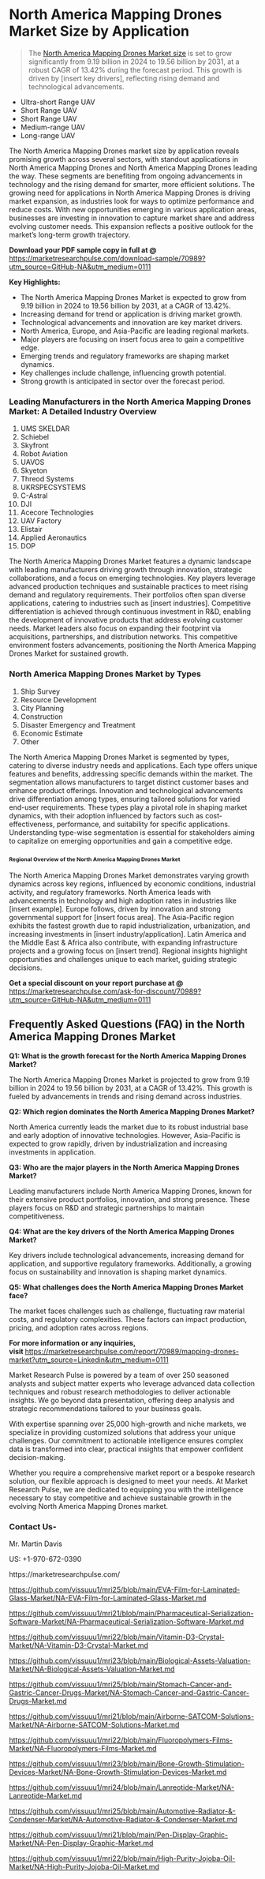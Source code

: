 <h1>North America Mapping Drones Market&nbsp;Size by Application</h1><blockquote><p>The <a href="https://marketresearchpulse.com/download-sample/70989?utm_source=GitHub-NA&amp;utm_medium=0111">North America Mapping Drones Market size</a> is set to grow significantly from 9.19 billion in 2024 to 19.56 billion by 2031, at a robust CAGR of 13.42% during the forecast period. This growth is driven by [insert key drivers], reflecting rising demand and technological advancements.</p></blockquote><ul><li>Ultra-short Range UAV<li> Short Range UAV<li> Short Range UAV<li> Medium-range UAV<li> Long-range UAV</li></ul><p>The North America Mapping Drones market size by application reveals promising growth across several sectors, with standout applications in North America Mapping Drones and North America Mapping Drones leading the way. These segments are benefiting from ongoing advancements in technology and the rising demand for smarter, more efficient solutions. The growing need for applications in North America Mapping Drones is driving market expansion, as industries look for ways to optimize performance and reduce costs. With new opportunities emerging in various application areas, businesses are investing in innovation to capture market share and address evolving customer needs. This expansion reflects a positive outlook for the market’s long-term growth trajectory.</p><p><strong>Download your PDF sample copy in full at @ </strong><a href="https://marketresearchpulse.com/download-sample/70989?utm_source=GitHub-NA&amp;utm_medium=0111">https://marketresearchpulse.com/download-sample/70989?utm_source=GitHub-NA&amp;utm_medium=0111</a></p><p><strong>Key Highlights: </strong></p><ul><li>The North America Mapping Drones Market is expected to grow from 9.19 billion in 2024 to 19.56 billion by 2031, at a CAGR of 13.42%.</li><li>Increasing demand for trend or application is driving market growth.</li><li>Technological advancements and innovation are key market drivers.</li><li>North America, Europe, and Asia-Pacific are leading regional markets.</li><li>Major players are focusing on insert focus area to gain a competitive edge.</li><li>Emerging trends and regulatory frameworks are shaping market dynamics.</li><li>Key challenges include challenge, influencing growth potential.</li><li>Strong growth is anticipated in sector over the forecast period.</li></ul><h3>Leading Manufacturers in the North America Mapping Drones Market: A Detailed Industry Overview</h3><ol><li>UMS SKELDAR</li><li>Schiebel</li><li>Skyfront</li><li>Robot Aviation</li><li>UAVOS</li><li>Skyeton</li><li>Threod Systems</li><li>UKRSPECSYSTEMS</li><li>C-Astral</li><li>DJI</li><li>Acecore Technologies</li><li>UAV Factory</li><li>Elistair</li><li>Applied Aeronautics</li><li>DOP</li></ol><div class="flex max-w-full flex-col flex-grow"><div class="min-h-8 text-message flex w-full flex-col items-end gap-2 whitespace-normal break-words [.text-message+&amp;]:mt-5" dir="auto" data-message-author-role="assistant" data-message-id="fd8432e4-4910-450d-b182-61b7bfb0a01f" data-message-model-slug="gpt-4o"><div class="flex w-full flex-col gap-1 empty:hidden first:pt-[3px]"><div class="markdown prose w-full break-words dark:prose-invert light"><p>The North America Mapping Drones Market features a dynamic landscape with leading manufacturers driving growth through innovation, strategic collaborations, and a focus on emerging technologies. Key players leverage advanced production techniques and sustainable practices to meet rising demand and regulatory requirements. Their portfolios often span diverse applications, catering to industries such as [insert industries]. Competitive differentiation is achieved through continuous investment in R&amp;D, enabling the development of innovative products that address evolving customer needs. Market leaders also focus on expanding their footprint via acquisitions, partnerships, and distribution networks. This competitive environment fosters advancements, positioning the North America Mapping Drones Market for sustained growth.</p></div></div></div></div><h3>North America Mapping Drones Market by Types</h3><ol><li>Ship Survey<li> Resource Development<li> City Planning<li> Construction<li> Disaster Emergency and Treatment<li> Economic Estimate<li> Other</li></ol><div class="flex max-w-full flex-col flex-grow"><div class="min-h-8 text-message flex w-full flex-col items-end gap-2 whitespace-normal break-words [.text-message+&amp;]:mt-5" dir="auto" data-message-author-role="assistant" data-message-id="084470be-0bb7-4664-bddf-5156b4f41249" data-message-model-slug="gpt-4o-mini"><div class="flex w-full flex-col gap-1 empty:hidden first:pt-[3px]"><div class="markdown prose w-full break-words dark:prose-invert light"><p>The North America Mapping Drones Market is segmented by types, catering to diverse industry needs and applications. Each type offers unique features and benefits, addressing specific demands within the market. The segmentation allows manufacturers to target distinct customer bases and enhance product offerings. Innovation and technological advancements drive differentiation among types, ensuring tailored solutions for varied end-user requirements. These types play a pivotal role in shaping market dynamics, with their adoption influenced by factors such as cost-effectiveness, performance, and suitability for specific applications. Understanding type-wise segmentation is essential for stakeholders aiming to capitalize on emerging opportunities and gain a competitive edge.</p></div></div></div></div><h3><span style="font-size: 11px;">Regional Overview of the North America Mapping Drones Market</span></h3><div class="flex max-w-full flex-col flex-grow"><div class="min-h-8 text-message flex w-full flex-col items-end gap-2 whitespace-normal break-words [.text-message+&amp;]:mt-5" dir="auto" data-message-author-role="assistant" data-message-id="e9038762-ce64-4e30-91c9-9bd413514231" data-message-model-slug="gpt-4o-mini"><div class="flex w-full flex-col gap-1 empty:hidden first:pt-[3px]"><div class="markdown prose w-full break-words dark:prose-invert light"><p>The North America Mapping Drones Market demonstrates varying growth dynamics across key regions, influenced by economic conditions, industrial activity, and regulatory frameworks. North America leads with advancements in technology and high adoption rates in industries like [insert example]. Europe follows, driven by innovation and strong governmental support for [insert focus area]. The Asia-Pacific region exhibits the fastest growth due to rapid industrialization, urbanization, and increasing investments in [insert industry/application]. Latin America and the Middle East &amp; Africa also contribute, with expanding infrastructure projects and a growing focus on [insert trend]. Regional insights highlight opportunities and challenges unique to each market, guiding strategic decisions.</p></div></div></div></div><p><strong>Get a special discount on your report purchase at @ </strong><a href="https://marketresearchpulse.com/ask-for-discount/70989?utm_source=GitHub-NA&amp;utm_medium=0111">https://marketresearchpulse.com/ask-for-discount/70989?utm_source=GitHub-NA&amp;utm_medium=0111</a></p><h2>Frequently Asked Questions (FAQ) in the North America Mapping Drones Market</h2><p><strong>Q1: What is the growth forecast for the North America Mapping Drones Market?</strong></p><p>The North America Mapping Drones Market is projected to grow from 9.19 billion in 2024 to 19.56 billion by 2031, at a CAGR of 13.42%. This growth is fueled by advancements in trends and rising demand across industries.</p><p><strong>Q2: Which region dominates the North America Mapping Drones Market?</strong></p><p>North America currently leads the market due to its robust industrial base and early adoption of innovative technologies. However, Asia-Pacific is expected to grow rapidly, driven by industrialization and increasing investments in application.</p><p><strong>Q3: Who are the major players in the North America Mapping Drones Market?</strong></p><p>Leading manufacturers include North America Mapping Drones, known for their extensive product portfolios, innovation, and strong presence. These players focus on R&amp;D and strategic partnerships to maintain competitiveness.</p><p><strong>Q4: What are the key drivers of the North America Mapping Drones Market?</strong></p><p>Key drivers include technological advancements, increasing demand for application, and supportive regulatory frameworks. Additionally, a growing focus on sustainability and innovation is shaping market dynamics.</p><p><strong>Q5: What challenges does the North America Mapping Drones Market face?</strong></p><p>The market faces challenges such as challenge, fluctuating raw material costs, and regulatory complexities. These factors can impact production, pricing, and adoption rates across regions.</p><p><strong>For more information or any inquiries, visit&nbsp;</strong><a href="https://marketresearchpulse.com/report/70989/mapping-drones-market?utm_source=Linkedin&utm_medium=0111">https://marketresearchpulse.com/report/70989/mapping-drones-market?utm_source=Linkedin&utm_medium=0111</a></p><p>Market Research Pulse is powered by a team of over 250 seasoned analysts and subject matter experts who leverage advanced data collection techniques and robust research methodologies to deliver actionable insights. We go beyond data presentation, offering deep analysis and strategic recommendations tailored to your business goals.</p><p>With expertise spanning over 25,000 high-growth and niche markets, we specialize in providing customized solutions that address your unique challenges. Our commitment to actionable intelligence ensures complex data is transformed into clear, practical insights that empower confident decision-making.</p><p>Whether you require a comprehensive market report or a bespoke research solution, our flexible approach is designed to meet your needs. At Market Research Pulse, we are dedicated to equipping you with the intelligence necessary to stay competitive and achieve sustainable growth in the evolving North America Mapping Drones market.</p><h3><strong>Contact Us-</strong></h3><p>Mr. Martin Davis</p><p>US: +1-970-672-0390</p><p>https://marketresearchpulse.com/</p><p><a href="https://github.com/vissuuu1/mri25/blob/main/EVA-Film-for-Laminated-Glass-Market/NA-EVA-Film-for-Laminated-Glass-Market.md">https://github.com/vissuuu1/mri25/blob/main/EVA-Film-for-Laminated-Glass-Market/NA-EVA-Film-for-Laminated-Glass-Market.md</a></p><p><a href="https://github.com/vissuuu1/mri21/blob/main/Pharmaceutical-Serialization-Software-Market/NA-Pharmaceutical-Serialization-Software-Market.md">https://github.com/vissuuu1/mri21/blob/main/Pharmaceutical-Serialization-Software-Market/NA-Pharmaceutical-Serialization-Software-Market.md</a></p><p><a href="https://github.com/vissuuu1/mri22/blob/main/Vitamin-D3-Crystal-Market/NA-Vitamin-D3-Crystal-Market.md">https://github.com/vissuuu1/mri22/blob/main/Vitamin-D3-Crystal-Market/NA-Vitamin-D3-Crystal-Market.md</a></p><p><a href="https://github.com/vissuuu1/mri23/blob/main/Biological-Assets-Valuation-Market/NA-Biological-Assets-Valuation-Market.md">https://github.com/vissuuu1/mri23/blob/main/Biological-Assets-Valuation-Market/NA-Biological-Assets-Valuation-Market.md</a></p><p><a href="https://github.com/vissuuu1/mri25/blob/main/Stomach-Cancer-and-Gastric-Cancer-Drugs-Market/NA-Stomach-Cancer-and-Gastric-Cancer-Drugs-Market.md">https://github.com/vissuuu1/mri25/blob/main/Stomach-Cancer-and-Gastric-Cancer-Drugs-Market/NA-Stomach-Cancer-and-Gastric-Cancer-Drugs-Market.md</a></p><p><a href="https://github.com/vissuuu1/mri21/blob/main/Airborne-SATCOM-Solutions-Market/NA-Airborne-SATCOM-Solutions-Market.md">https://github.com/vissuuu1/mri21/blob/main/Airborne-SATCOM-Solutions-Market/NA-Airborne-SATCOM-Solutions-Market.md</a></p><p><a href="https://github.com/vissuuu1/mri22/blob/main/Fluoropolymers-Films-Market/NA-Fluoropolymers-Films-Market.md">https://github.com/vissuuu1/mri22/blob/main/Fluoropolymers-Films-Market/NA-Fluoropolymers-Films-Market.md</a></p><p><a href="https://github.com/vissuuu1/mri23/blob/main/Bone-Growth-Stimulation-Devices-Market/NA-Bone-Growth-Stimulation-Devices-Market.md">https://github.com/vissuuu1/mri23/blob/main/Bone-Growth-Stimulation-Devices-Market/NA-Bone-Growth-Stimulation-Devices-Market.md</a></p><p><a href="https://github.com/vissuuu1/mri24/blob/main/Lanreotide-Market/NA-Lanreotide-Market.md">https://github.com/vissuuu1/mri24/blob/main/Lanreotide-Market/NA-Lanreotide-Market.md</a></p><p><a href="https://github.com/vissuuu1/mri25/blob/main/Automotive-Radiator-&-Condenser-Market/NA-Automotive-Radiator-&-Condenser-Market.md">https://github.com/vissuuu1/mri25/blob/main/Automotive-Radiator-&-Condenser-Market/NA-Automotive-Radiator-&-Condenser-Market.md</a></p><p><a href="https://github.com/vissuuu1/mri21/blob/main/Pen-Display-Graphic-Market/NA-Pen-Display-Graphic-Market.md">https://github.com/vissuuu1/mri21/blob/main/Pen-Display-Graphic-Market/NA-Pen-Display-Graphic-Market.md</a></p><p><a href="https://github.com/vissuuu1/mri22/blob/main/High-Purity-Jojoba-Oil-Market/NA-High-Purity-Jojoba-Oil-Market.md">https://github.com/vissuuu1/mri22/blob/main/High-Purity-Jojoba-Oil-Market/NA-High-Purity-Jojoba-Oil-Market.md</a></p>

